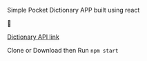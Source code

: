 Simple Pocket Dictionary APP built using react

📕

[Dictionary API link](https://dictionaryapi.dev/)

Clone or Download then Run `npm start`
